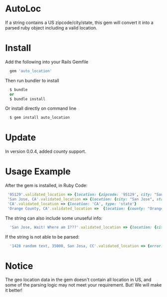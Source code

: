 # AutoLoc
If a string contains a US zipcode/city/state, this gem will convert it into a parsed ruby object including a valid location.

# Install
Add the following into your Rails Gemfile
```ruby
  gem 'auto_location'
```
Then run bundler to install
```ruby
  $ bundle 
  or 
  $ bundle install
```
Or install directly on command line
```ruby
  $ gem install auto_location
```

# Update
In version 0.0.4, added county support. 

# Usage Example
After the gem is installed, in Ruby Code:
```ruby
 '95129'.validated_location => {location: {zipcode: '95129', city: "San Jose", state: "CA"}, type: 'zipcode'}
 'San Jose, CA'.validated_location => {location: {city: "San Jose", state: "CA"}, type: 'city'}
 'CA'.validated_location => {location: 'CA', type: 'state'}
 'Orange County, CA'.validated_location =>  {location: {county: "Orange County", state: "CA"}, type: 'county'}
```
The string can also include some unuseful info:
```ruby
  'San Jose, Wait! Where am I???'.validated_location => {location: {city: "San Jose", state: "CA"}, type: 'city'}
```
If the string is not able to be parsed:
```ruby
  '1428 random text, 35000, San Josa, CC'.validated_location => {error: "Location Not Found"}
```

# Notice
The geo location data in the gem doesn't contain all location in US, and some of the parsing logic may not meet your requirement. But! We will make it better!
